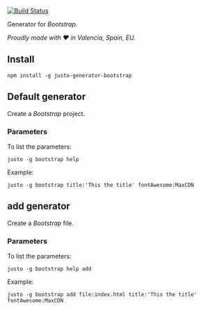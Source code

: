 [![Build Status](https://travis-ci.org/justojsg/justo-generator-bootstrap.svg?branch=master)](https://travis-ci.org/justojsg/justo-generator-bootstrap)

Generator for *Bootstrap*.

*Proudly made with ♥ in Valencia, Spain, EU.*

## Install

```
npm install -g justo-generator-bootstrap
```

## Default generator

Create a *Bootstrap* project.

### Parameters

To list the parameters:

```
justo -g bootstrap help
```

Example:

```
justo -g bootstrap title:'This the title' fontAwesome:MaxCDN
```

## add generator

Create a *Bootstrap* file.

### Parameters

To list the parameters:

```
justo -g bootstrap help add
```

Example:

```
justo -g bootstrap add file:index.html title:'This the title' fontAwesome:MaxCDN
```
